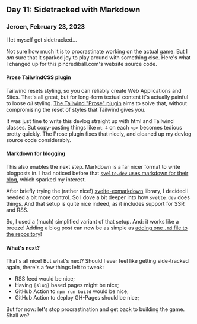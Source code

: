 ## Day 11: Sidetracked with Markdown

### **Jeroen**, February 23, 2023

I let myself get sidetracked...

Not sure how much it is to procrastinate working on the actual game.
But I _am_ sure that it sparked joy to play around with something else.
Here's what I changed up for this pincrediball.com's website source code.

#### Prose TailwindCSS plugin

Tailwind resets styling, so you can reliably create Web Applications and Sites.
That's all great, but for long-form textual content it's actually painful to loose _all_ styling.
[The Tailwind "Prose" plugin](https://tailwindcss.com/docs/typography-plugin) aims to solve that, without compromising the reset of styles that Tailwind gives you.

It was just fine to write this devlog straight up with html and Tailwind classes.
But copy-pasting things like `mt-4` on each `<p>` becomes tedious pretty quickly.
The Prose plugin fixes that nicely, and cleaned up my devlog source code considerably.

#### Markdown for blogging

This also enables the next step.
Markdown is a far nicer format to write blogposts in.
I had noticed before that [`svelte.dev` uses markdown for their blog](https://github.com/sveltejs/sites/tree/master/sites/svelte.dev/content/blog),
which sparked my interest.

After briefly trying the (rather nice!) [svelte-exmarkdown](https://github.com/ssssota/svelte-exmarkdown) library, I decided I needed a bit more control.
So I dove a bit deeper into how `svelte.dev` does things.
And that setup is quite nice indeed, as it includes support for SSR and RSS.

So, I used a (much) simplified variant of that setup.
And: it works like a breeze!
Adding a blog post can now be as simple as [adding one `.md` file to the repository](https://github.com/pincrediball/pincrediball.com/commit/22f4cb509b4c4fbe3b81eb4089af522c21a14bb5)!

#### What's next?

That's all nice!
But what's next?
Should I ever feel like getting side-tracked again, there's a few things left to tweak:

- RSS feed would be nice;
- Having `[slug]` based pages might be nice;
- GitHub Action to `npm run build` would be nice;
- GitHub Action to deploy GH-Pages should be nice;

But for now: let's stop procrastination and get back to building the game.
Shall we?
